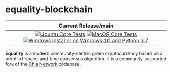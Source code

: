 # equality-blockchain

| Current Release/main | 
|         :---:          
| [![Ubuntu Core Tests](https://github.com/Equality-Network/Equality-blockchain/actions/workflows/build-linux-installer.yml/badge.svg)](https://github.com/Equality-Network/Equality-blockchain/actions/workflows/build-linux-installer.yml) [![MacOS Core Tests](https://github.com/Equality-Network/Equality-blockchain/actions/workflowsbuild-macos-installer.yml/badge.svg)](https://github.com/Equality-Network/Equality-blockchain/actions/workflows/build-macos-installer.yml) [![Windows Installer on Windows 10 and Python 3.7](https://github.com/Equality-Network/Equality-blockchain/actions/workflows/build-windows-installer.yml/badge.svg)](https://github.com/Equality-Network/Equality-blockchain/actions/workflows/build-windows-installer.yml)  |

**Equality** is a modern community-centric green cryptocurrency based on a proof-of-space-and-time consensus algorithm. It is a community-supported fork of the [Chia Network](https://github.com/Chia-Network/chia-blockchain) codebase.

